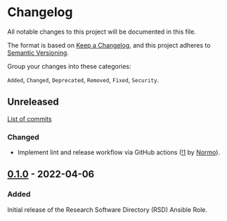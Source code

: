<!--
SPDX-FileCopyrightText: 2022 Helmholtz Centre for Environmental Research (UFZ)
SPDX-FileCopyrightText: 2022 Helmholtz-Zentrum Dresden-Rossendorf (HZDR)

SPDX-License-Identifier: Apache-2.0
-->

# Changelog

All notable changes to this project will be documented in this file.

The format is based on [Keep a Changelog](https://keepachangelog.com/en/1.0.0/),
and this project adheres to [Semantic Versioning](https://semver.org/spec/v2.0.0.html).

Group your changes into these categories:

`Added`, `Changed`, `Deprecated`, `Removed`, `Fixed`, `Security`.

## Unreleased

[List of commits](https://github.com/hifis-net/ansible-role-rsd/compare/v0.1.0...main)

### Changed

* Implement lint and release workflow via GitHub actions
  ([!1](https://github.com/hifis-net/ansible-role-rsd/pull/1)
  by [Normo](https://github.com/Normo)).

## [0.1.0](https://github.com/hifis-net/ansible-role-rsd/releases/tag/v0.1.0) - 2022-04-06

### Added
Initial release of the Research Software Directory (RSD) Ansible Role.
